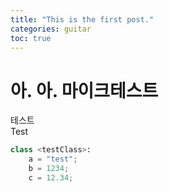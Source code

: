 ```yaml
---
title: "This is the first post."
categories: guitar
toc: true
---
```


# 아. 아. 마이크테스트  

테스트  
Test

```python
class <testClass>:
    a = "test";
    b = 1234;
    c = 12.34;
```